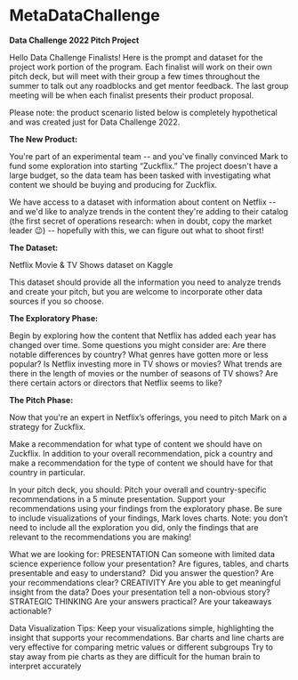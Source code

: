 # MetaDataChallenge


**Data Challenge 2022 Pitch Project**


Hello Data Challenge Finalists! Here is the prompt and dataset for the project work portion of the program. Each finalist will work on their own pitch deck, but will meet with their group a few times throughout the summer to talk out any roadblocks and get mentor feedback. The last group meeting will be when each finalist presents their product proposal.

Please note: the product scenario listed below is completely hypothetical and was created just for Data Challenge 2022. 

**The New Product:**

You're part of an experimental team -- and you've finally convinced Mark to fund some exploration into starting “Zuckflix.” The project doesn't have a large budget, so the data team has been tasked with investigating what content we should be buying and producing for Zuckflix. 

We have access to a dataset with information about content on Netflix -- and we'd like to analyze trends in the content they're adding to their catalog (the first secret of operations research: when in doubt, copy the market leader 😉) -- hopefully with this, we can figure out what to shoot first!

**The Dataset:**

Netflix Movie & TV Shows dataset on Kaggle

This dataset should provide all the information you need to analyze trends and create your pitch, but you are welcome to incorporate other data sources if you so choose.

**The Exploratory Phase:**

Begin by exploring how the content that Netflix has added each year has changed over time. Some questions you might consider are:
Are there notable differences by country?
What genres have gotten more or less popular?
Is Netflix investing more in TV shows or movies? What trends are there in the length of movies or the number of seasons of TV shows?
Are there certain actors or directors that Netflix seems to like?

**The Pitch Phase:**

Now that you're an expert in Netflix’s offerings, you need to pitch Mark on a strategy for Zuckflix. 

Make a recommendation for what type of content we should have on Zuckflix. In addition to your overall recommendation, pick a country and make a recommendation for the type of content we should have for that country in particular.

In your pitch deck, you should:
Pitch your overall and country-specific recommendations in a 5 minute presentation.
Support your recommendations using your findings from the exploratory phase.
Be sure to include visualizations of your findings, Mark loves charts.
Note: you don’t need to include all the exploration you did, only the findings that are relevant to the recommendations you are making!

What we are looking for:
PRESENTATION​
Can someone with limited data science experience follow your presentation?​
Are figures, tables, and charts presentable and easy to understand? ​
Did you answer the question? Are your recommendations clear?​
CREATIVITY​
Are you able to get meaningful insight from the data?​
Does your presentation tell a non-obvious story?​
STRATEGIC THINKING​
Are your answers practical?​
Are your takeaways actionable?

Data Visualization Tips:
Keep your visualizations simple, highlighting the insight that supports your recommendations. 
Bar charts and line charts are very effective for comparing metric values or different subgroups 
Try to stay away from pie charts as they are difficult for the human brain to interpret accurately 
